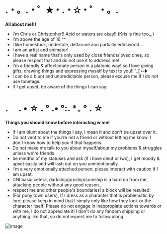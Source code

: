# .・。.・゜✭・.・✫・゜・。.
**All about me!!!**

- I'm Chris or Christopher!! Acid or waters are okay!! (Kris is fine too,,,)
- I'm above the age of 16 ^^
- I like homestuck, undertale, deltarune and partially eddsworld...
- I am an artist and animator!
- I have a real name that's only used by close friends/loved ones, so please respect that and do not use it to address me!
- I'm a friendly & affectionate person in a platonic way! so I love giving gifts, drawing things and expressing myself by text to you!! ˚₊· ͟͟͞͞➳❥
- I can be a blunt and unpredictable person, please excuse me if I do not use tonetags.
- If I get upset, be aware of the things I can say.

# .　 . • ☆ . ° .• °:. *₊ ° . ☆
**Things you should know before interacting w me!**

- If I am blunt about the things I say, I mean it and don't be upset over it.
- Do not vent to me if you're not a friend or without letting me know, I don't know how to help you if that happens.
- Do not make me talk to you about myself/about my problems & struggles unless we're friends.
- be mindful of my statuses and ask (if i have dniuf or iwc), I get moody & upset easily and will lash out on you unintentionally.
- I'm a very emotionally attached person, please interact with caution if I am upset.
- DNI basic cetera, darkship/proship/comship is a hard no from me, attacking people without any good reason...
- respect me and other people's boundaries! a block will be resulted!
- (For pony town users), If I dress as a character that is problematic by lore; please keep in mind that I simply only like how they look or the character itself! Please do not engage in inappropiate actions towards or with me, I do not appreciate it! I don't do any fandom shipping or anything like that, so do not expect me to follow along.

![image](https://github.com/user-attachments/assets/3c12a15a-eff5-453a-8ab0-237775fdabf2)

